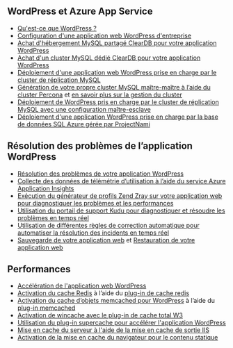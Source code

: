 ## <a name="wordpress-and-azure-app-service"></a>WordPress et Azure App Service
* [Qu'est-ce que WordPress ?](https://wordpress.org/)
* [Configuration d'une application web WordPress d'entreprise](../articles/app-service-web/web-sites-php-enterprise-wordpress.md)
* [Achat d'hébergement MySQL partagé ClearDB pour votre application WordPress](http://blog.syntaxc4.net/post/2012/12/03/provisioning-a-mysql-database-from-the-windows-azure-store.aspx)
* [Achat d'un cluster MySQL dédié ClearDB pour votre application WordPress ](https://azure.microsoft.com/blog/announcing-new-mysql-premium-tiers-from-cleardb/)
* [Déploiement d'une application web WordPress prise en charge par le cluster de réplication MySQL](/documentation/templates/wordpress-mysql-replication/)
* [Génération de votre propre cluster MySQL maître-maître à l’aide du cluster Percona](/documentation/templates/mysql-ha-pxc/) et [en savoir plus sur la gestion du cluster](https://github.com/fanjeffrey/axiom.articles/tree/master/pxc)
* [Déploiement de WordPress pris en charge par le cluster de réplication MySQL avec une configuration maître-esclave](/documentation/templates/mysql-replication/)
* [Déploiement d'une application WordPress prise en charge par la base de données SQL Azure gérée par ProjectNami](/marketplace/partners/projectnami/projectnami/)

## <a name="troubleshooting-wordpress-application"></a>Résolution des problèmes de l’application WordPress
* [Résolution des problèmes de votre application WordPress](https://sunithamk.wordpress.com/2014/09/04/wordpress-troubleshooting-techniques-on-azure-websites/)
* [Collecte des données de télémétrie d’utilisation à l’aide du service Azure Application Insights](https://azure.microsoft.com/blog/usage-analytics-for-wordpress-with-azure-app-insights/)
* [Exécution du générateur de profils Zend Zray sur votre application web pour diagnostiquer les problèmes et les performances](https://sunithamk.wordpress.com/2015/08/04/profiling-php-application-on-azure-web-apps/)
* [Utilisation du portail de support Kudu pour diagnostiquer et résoudre les problèmes en temps réel](https://sunithamk.wordpress.com/2015/11/04/diagnose-and-mitigate-issues-with-azure-web-apps-support-portal/)
* [Utilisation de différentes règles de correction automatique pour automatiser la résolution des incidents en temps réel](http://microsoftazurewebsitescheatsheet.info/#auto-heal)
* [Sauvegarde de votre application web](../articles/app-service-web/web-sites-backup.md) et [Restauration de votre application web](../articles/app-service-web/web-sites-restore.md)

## <a name="performance"></a>Performances
* [Accélération de l'application web WordPress](https://sunithamk.wordpress.com/2014/08/01/10-ways-to-speed-up-your-wordpress-site-on-azure-websites/)
* [Activation du cache Redis](../articles/redis-cache/cache-dotnet-how-to-use-azure-redis-cache.md) à l’aide du [plug-in de cache redis](https://wordpress.org/plugins/wp-redis/)
* [Activation du cache d’objets memcached pour WordPress](../articles/app-service-web/web-sites-connect-to-redis-using-memcache-protocol.md) à l’aide du [plug-in memcached](https://wordpress.org/plugins/memcached/)
* [Activation de wincache avec le plug-in de cache total W3](https://wordpress.org/plugins/w3-total-cache/)
* [Utilisation du plug-in supercache pour accélérer l'application WordPress](http://ruslany.net/2008/12/speed-up-wordpress-on-iis-70/)
* [Mise en cache du serveur à l'aide de la mise en cache de sortie IIS](http://blogs.msdn.com/b/brian_swan/archive/2011/06/08/performance-tuning-php-apps-on-windows-iis-with-output-caching.aspx)
* [Activation de la mise en cache du navigateur pour le contenu statique](http://www.iis.net/configreference/system.webserver/staticcontent)



<!--HONumber=Nov16_HO3-->


